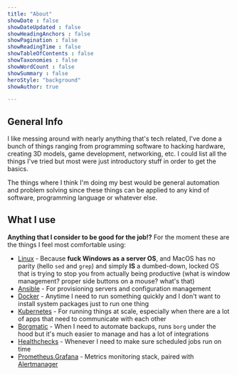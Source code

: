 ```yaml
---
title: "About"
showDate : false
showDateUpdated : false
showHeadingAnchors : false
showPagination : false
showReadingTime : false
showTableOfContents : false
showTaxonomies : false
showWordCount : false
showSummary : false
heroStyle: "background"
showAuthor: true

---
```


## General Info
I like messing around with nearly anything that's tech related, I've done a bunch of things ranging from programming software to hacking hardware, creating 3D models, game development, networking, etc.
I could list all the things I've tried but most were just introductory stuff in order to get the basics.

The things where I think I'm doing my best would be general automation and problem solving since these things can be applied to any kind of software, programming language or whatever else.

## What I use
**Anything that I consider to be good for the job!?** For the moment these are the things I feel most comfortable using:

- [Linux](https://www.gnu.org/gnu/linux-and-gnu.en.html) - Because **fuck Windows as a server OS**, and MacOS has no parity (hello `sed` and `grep`) and simply **IS** a dumbed-down, locked OS that is trying to stop you from actually being productive (what is window management? proper side buttons on a mouse? what's that)
- [Ansible](https://www.ansible.com/) - For provisioning servers and configuration management
- [Docker](https://www.docker.com/) - Anytime I need to run something quickly and I don't want to install system packages just to run one thing
- [Kubernetes](https://kubernetes.io/) - For running things at scale, especially when there are a lot of apps that need to communicate with each other
- [Borgmatic](https://torsion.org/borgmatic/) - When I need to automate backups, runs `borg` under the hood but it's much easier to manage and has a lot of integrations
- [Healthchecks](https://healthchecks.io/) - Whenever I need to make sure scheduled jobs run on time
- [Prometheus](https://prometheus.io/),[Grafana](https://grafana.com) - Metrics monitoring stack, paired with [Alertmanager](https://prometheus.io/docs/alerting/latest/alertmanager/)
